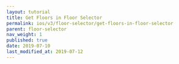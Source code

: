 ```yaml
---
layout: tutorial
title: Get Floors in Floor Selector
permalink: ios/v3/floor-selector/get-floors-in-floor-selector
parent: floor-selector
nav_weight: 1
published: true
date: 2019-07-10
last_modified_at: 2019-07-12
---
```

